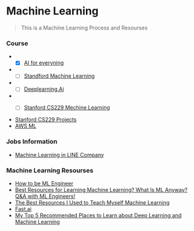 # Machine Learning

> This is a Machine Learning Process and Resourses

### Course
* - [x]  [AI for everyning](https://www.coursera.org/learn/ai-for-everyone/home/welcome)
* - [ ]  [Standford Machine Learning](https://www.coursera.org/learn/machine-learning)
* - [ ]  [Deeplearning.Ai](https://www.deeplearning.ai/)
* - [ ]  [Stanford CS229 Mechine Learning](http://cs229.stanford.edu/syllabus.html)


* [Stanford CS229 Projects](http://cs229.stanford.edu/proj2017/index.html) 
* [AWS ML](https://aws.amazon.com/cn/training/learning-paths/machine-learning/?fbclid=IwAR1eJLMzF9ezsHL9tjzhbvZbnlriSSCHtSgzomyErigbpd8v5mqlTNiiHi8)

### Jobs Information
* [Machine Learning in LINE Company](https://www.slideshare.net/linecorp/machine-learning-at-line-124120738)


### Machine Learning Resourses
* [How to be ML Engineer](https://github.com/ZuzooVn/machine-learning-for-software-engineers?fbclid=IwAR2S4_R0vkPKzDsoEb8TOdsIwxUXvxw-29S7F80z4WyXY_-loI_tcE7JLAE#machine-learning-mastery)
* [Best Resources for Learning Machine Learning? What Is ML Anyway? Q&A with ML Engineers!](https://www.youtube.com/watch?v=3EoRJR9kxAw&t=1s)
* [The Best Resources I Used to Teach Myself Machine Learning](https://medium.freecodecamp.org/the-best-resources-i-used-to-teach-myself-machine-learning-part-1-292232d167)
* [Fast.ai](https://www.fast.ai/about/)
* [My Top 5 Recommended Places to Learn about Deep Learning and Machine Learning](https://medium.com/datadriveninvestor/my-top-5-recommended-places-to-learn-about-deep-learning-and-machine-learning-f95153a847e)



